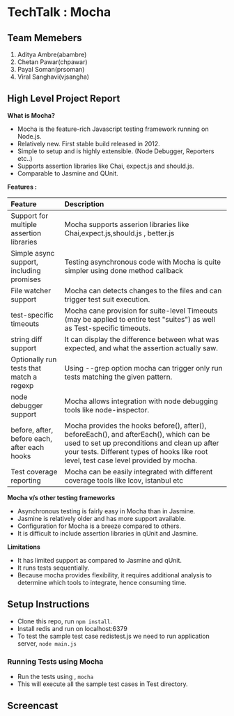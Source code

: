 TechTalk : Mocha
=========================
## Team Memebers
1. Aditya Ambre(abambre)
2. Chetan Pawar(chpawar)
3. Payal Soman(prsoman)
4. Viral Sanghavi(vjsangha)


## High Level Project Report
**What is Mocha?**

- Mocha is the feature-rich Javascript testing framework running on Node.js.
- Relatively new. First stable build released in 2012.
- Simple to setup and is highly extensible.
   (Node Debugger, Reporters etc..)
- Supports assertion libraries like Chai, expect.js and should.js.
- Comparable to Jasmine and QUnit.

**Features :**

| Feature        | Description    |
| :------------- | :------------- |
| Support for multiple assertion libraries |	Mocha supports asserion libraries like Chai,expect.js,should.js , better.js |
| Simple async support, including promises |	Testing asynchronous code with Mocha is quite simpler using done method callback |
| File watcher support |	Mocha can detects changes to the files and can trigger test suit execution.  |
| test-specific timeouts |	Mocha cane provision for suite-level Timeouts (may be applied to entire test "suites") as well as Test-specific timeouts. |
| string diff support |	It can display the difference between what was expected, and what the assertion actually saw. |
| Optionally run tests that match a regexp |	Using --grep option mocha can trigger only run tests matching the given pattern. |
| node debugger support |	Mocha allows integration with node debugging tools like node-inspector. |
| before, after, before each, after each hooks |Mocha provides the hooks before(), after(), beforeEach(), and afterEach(), which can be used to set up preconditions and clean up after your tests. Different types of hooks like root level, test case level provided by mocha. |
| Test coverage reporting |	Mocha can be easily integrated with different coverage tools like lcov, istanbul etc |

**Mocha v/s other testing frameworks**

- Asynchronous testing is fairly easy in Mocha than in Jasmine.
- Jasmine is relatively older and has more support available.
- Configuration for Mocha is a breeze compared to others.
- It is difficult to include assertion libraries in qUnit and Jasmine.

**Limitations**

- It has limited support as compared to Jasmine and qUnit.
- It runs tests sequentially.
- Because mocha provides flexibility, it requires additional analysis to determine which tools to integrate, hence consuming time.


## Setup Instructions
* Clone this repo, run `npm install`.
* Install redis and run on localhost:6379
* To test the sample test case redistest.js we need to run application server, `node main.js`

### Running Tests using Mocha
* Run the tests using , `mocha`
* This will execute all the sample test cases in Test directory.

## Screencast


